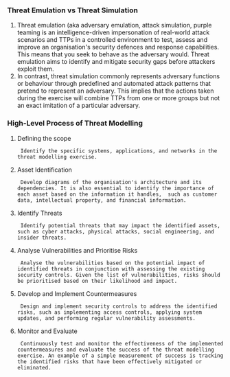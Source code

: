 ### Threat Emulation vs Threat Simulation

1. Threat emulation (aka adversary emulation, attack simulation, purple teaming is an intelligence-driven impersonation of real-world attack scenarios and TTPs in a controlled environment to test, assess and improve an organisation's security defences and response capabilities. This means that you seek to behave as the adversary would. Threat emulation aims to identify and mitigate security gaps before attackers exploit them.
2. In contrast, threat simulation commonly represents adversary functions or behaviour through predefined and automated attack patterns that pretend to represent an adversary. This implies that the actions taken during the exercise will combine TTPs from one or more groups but not an exact imitation of a particular adversary.

### High-Level Process of Threat Modelling

1. Defining the scope
  
        Identify the specific systems, applications, and networks in the threat modelling exercise.

2. Asset Identification

        Develop diagrams of the organisation's architecture and its dependencies. It is also essential to identify the importance of each asset based on the information it handles,  such as customer data, intellectual property, and financial information.

3. Identify Threats

        Identify potential threats that may impact the identified assets, such as cyber attacks, physical attacks, social engineering, and insider threats.

4. Analyse Vulnerabilities and Prioritise Risks

        Analyse the vulnerabilities based on the potential impact of identified threats in conjunction with assessing the existing security controls. Given the list of vulnerabilities, risks should be prioritised based on their likelihood and impact.

5. Develop and Implement Countermeasures

        Design and implement security controls to address the identified risks, such as implementing access controls, applying system updates, and performing regular vulnerability assessments.

6. Monitor and Evaluate

        Continuously test and monitor the effectiveness of the implemented countermeasures and evaluate the success of the threat modelling exercise. An example of a simple measurement of success is tracking the identified risks that have been effectively mitigated or eliminated.
